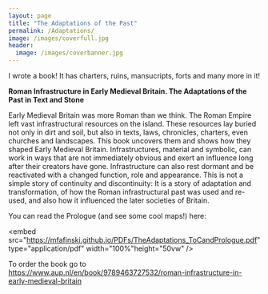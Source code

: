 ```yaml
---
layout: page
title: "The Adaptations of the Past"
permalink: /Adaptations/
image: /images/coverfull.jpg
header:
  image: /images/coverbanner.jpg
---
```


I wrote a book! It has charters, ruins, mansucripts, forts and many more in it!

**Roman Infrastructure in Early Medieval Britain. The Adaptations of the Past in Text and Stone**

Early Medieval Britain was more Roman than we think. The Roman Empire left vast infrastructural resources on the island. These resources lay buried not only in dirt and soil, but also in texts, laws, chronicles, charters, even churches and landscapes. This book uncovers them and shows how they shaped Early Medieval Britain. Infrastructures, material and symbolic, can work in ways that are not immediately obvious and exert an influence long after their creators have gone. Infrastructure can also rest dormant and be reactivated with a changed function, role and appearance. This is not a simple story of continuity and discontinuity: It is a story of adaptation and transformation, of how the Roman infrastructural past was used and re-used, and also how it influenced the later societies of Britain.

You can read the Prologue (and see some cool maps!) here:

<embed src="https://mfafinski.github.io/PDFs/TheAdaptations_ToCandPrologue.pdf" type="application/pdf" width="100%"height="50vw" />

To order the book go to https://www.aup.nl/en/book/9789463727532/roman-infrastructure-in-early-medieval-britain 

